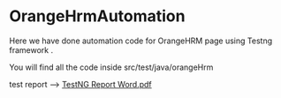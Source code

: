 # OrangeHrmAutomation


Here we have done automation code for OrangeHRM page using Testng framework .


You will find all the code inside src/test/java/orangeHrm


test report -->
[TestNG Report Word.pdf](https://github.com/chndnnn/OrangeHrmAutomation/files/10791494/TestNG.Report.Word.pdf)
